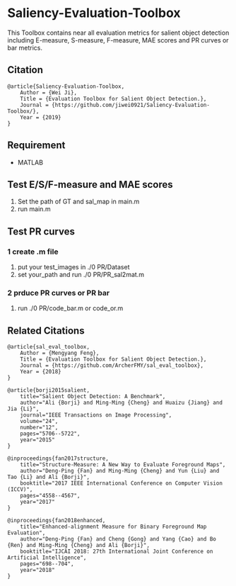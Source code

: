 # Saliency-Evaluation-Toolbox
This Toolbox contains near all evaluation metrics for salient object detection including E-measure, S-measure, F-measure, MAE scores and PR curves or bar metrics.

## Citation
```
@article{Saliency-Evaluation-Toolbox,
    Author = {Wei Ji},
    Title = {Evaluation Toolbox for Salient Object Detection.},
    Journal = {https://github.com/jiwei0921/Saliency-Evaluation-Toolbox/},
    Year = {2019}
}
```

## Requirement 
* MATLAB

## Test E/S/F-measure and MAE scores
1. Set the path of GT and sal_map in main.m
2. run main.m

## Test PR curves 
### 1 create .m file
1. put your test_images in ./0 PR/Dataset
2. set your_path and run ./0 PR/PR_sal2mat.m
### 2 prduce PR curves or PR bar
1. run ./0 PR/code_bar.m or code_or.m    

      



## Related Citations
```
@article{sal_eval_toolbox,
    Author = {Mengyang Feng},
    Title = {Evaluation Toolbox for Salient Object Detection.},
    Journal = {https://github.com/ArcherFMY/sal_eval_toolbox},
    Year = {2018}
}
```
```
@article{borji2015salient,
	title="Salient Object Detection: A Benchmark",
	author="Ali {Borji} and Ming-Ming {Cheng} and Huaizu {Jiang} and Jia {Li}",
	journal="IEEE Transactions on Image Processing",
	volume="24",
	number="12",
	pages="5706--5722",
	year="2015"
}
```
```
@inproceedings{fan2017structure,
	title="Structure-Measure: A New Way to Evaluate Foreground Maps",
	author="Deng-Ping {Fan} and Ming-Ming {Cheng} and Yun {Liu} and Tao {Li} and Ali {Borji}",
	booktitle="2017 IEEE International Conference on Computer Vision (ICCV)",
	pages="4558--4567",
	year="2017"
}
```
```
@inproceedings{fan2018enhanced,
	title="Enhanced-alignment Measure for Binary Foreground Map Evaluation",
	author="Deng-Ping {Fan} and Cheng {Gong} and Yang {Cao} and Bo {Ren} and Ming-Ming {Cheng} and Ali {Borji}",
	booktitle="IJCAI 2018: 27th International Joint Conference on Artificial Intelligence",
	pages="698--704",
	year="2018"
}
```
